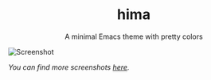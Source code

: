 <h1 align="center">hima</h1>
<p align="center">A minimal Emacs theme with pretty colors</p>

![Screenshot](https://user-images.githubusercontent.com/14259816/232684429-33b95e42-5993-43e6-8d0b-2c6f69c1df1a.png)

*You can find more screenshots [here](https://github.com/meain/hima-theme/issues/1).*
